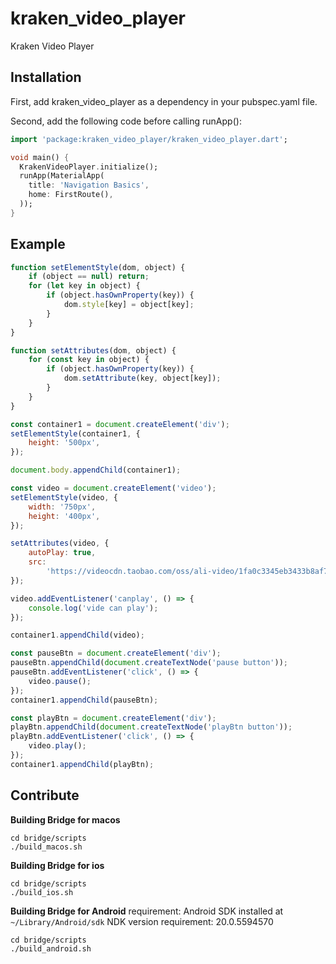 # kraken_video_player

Kraken Video Player

## Installation
First, add kraken_video_player as a dependency in your pubspec.yaml file.

Second, add the following code before calling runApp():

```dart
import 'package:kraken_video_player/kraken_video_player.dart';

void main() {
  KrakenVideoPlayer.initialize();
  runApp(MaterialApp(
    title: 'Navigation Basics',
    home: FirstRoute(),
  ));
}

```

## Example
```javascript
function setElementStyle(dom, object) {
    if (object == null) return;
    for (let key in object) {
        if (object.hasOwnProperty(key)) {
            dom.style[key] = object[key];
        }
    }
}

function setAttributes(dom, object) {
    for (const key in object) {
        if (object.hasOwnProperty(key)) {
            dom.setAttribute(key, object[key]);
        }
    }
}

const container1 = document.createElement('div');
setElementStyle(container1, {
    height: '500px',
});

document.body.appendChild(container1);

const video = document.createElement('video');
setElementStyle(video, {
    width: '750px',
    height: '400px',
});

setAttributes(video, {
    autoPlay: true,
    src:
        'https://videocdn.taobao.com/oss/ali-video/1fa0c3345eb3433b8af7e995e2013cea/1458900536/video.mp4',
});

video.addEventListener('canplay', () => {
    console.log('vide can play');
});

container1.appendChild(video);

const pauseBtn = document.createElement('div');
pauseBtn.appendChild(document.createTextNode('pause button'));
pauseBtn.addEventListener('click', () => {
    video.pause();
});
container1.appendChild(pauseBtn);

const playBtn = document.createElement('div');
playBtn.appendChild(document.createTextNode('playBtn button'));
playBtn.addEventListener('click', () => {
    video.play();
});
container1.appendChild(playBtn);
```


## Contribute

**Building Bridge for macos**

```shell
cd bridge/scripts
./build_macos.sh
```

**Building Bridge for ios**
```shell
cd bridge/scripts
./build_ios.sh
```

**Building Bridge for Android**
requirement: Android SDK installed at `~/Library/Android/sdk`
NDK version requirement: 20.0.5594570

```shell
cd bridge/scripts
./build_android.sh
```